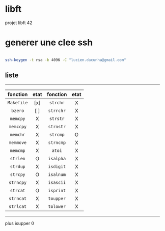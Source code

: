 # libft
projet libft 42

# generer une clee ssh
```sh

ssh-keygen -t rsa -b 4096 -C "lucien.dacunha@gmail.com"
```
## liste
*******************************************************
| fonction  | etat  | fonction  | etat |
| :-------: | :--:  | :-------: | :--: |
| `Makefile`|  [x]  | `strchr`  |  X   |
| `bzero`   |  [ ]  | `strrchr` |  X   |
| `memcpy`  |  X   | `strstr`  |  X   |
| `memccpy` |  X   | `strnstr` |  X   |
| `memchr`  |  X   | `strcmp`  |  O   |
| `memmove` |  X   | `strncmp` |  X   |
| `memcmp`  |  X   | `atoi`    |  X   |
| `strlen`  |  O   | `isalpha` |  X   |
| `strdup`  |  X   | `isdigit` |  X   |
| `strcpy`  |  O   | `isalnum` |  X   |
| `strncpy` |  X   | `isascii` |  X   |
| `strcat`  |  O   | `isprint` |  X   |
| `strncat` |  X   | `toupper` |  X   |
| `strlcat` |  X   | `tolower` |  X   | 
*********************************************************

plus 
isupper     0